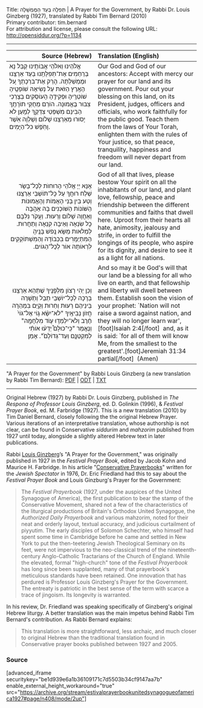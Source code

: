 <html>
<head></head>
<body>
Title: תְּפִלָּה בְּעַד הַמֶּמְשָׁלָה | A Prayer for the Government, by Rabbi Dr. Louis Ginzberg (1927), translated by Rabbi Tim Bernard (2010)<br />
Primary contributor: tim.bernard<br />
For attribution and license, please consult the following URL: <a href="http://opensiddur.org/?p=1134">http://opensiddur.org/?p=1134</a>
<p />
<hr />

<table style="margin-left: auto;margin-right: auto;" class="draggable">
<thead><tr><th id="x" style="text-align: right;">Source (Hebrew)</th><th style="text-align: left;">Translation (English)</th></tr></thead>
<tbody>
<tr><td style="vertical-align:top;" width="46%">
<div class="liturgy"><span lang="he">
אֱלֹהֵינוּ וֵאלֹהֵי אֲבוֹתֵֽינוּ
קַבֵּל נָא בְּרַחַמִים אֶת־תְּפִלָּתֵֽנוּ בְּעַד אַרְצֵֽנוּ וּמֶמְשַׁלְתָּהּ. 
הָרֵק אֶת־בּרְכָתְךָ ע֚ל הָאָֽרֶץ הַזֺּאת 
עַל נְשִׂיאָהּ שׁוֹפְטֶֽיהָ שׁוֹטְרֶֽיהָ וּפְקִידֶֽהָ הָעוֹסְקִים בְצָרְכֵי צִבּוּר בֶּאֱמוּנָה. 
הוֹרֵם מֵחֻקֵּי תוֺרָתֶֽךָ הַבִינֵם מִשְׁפְּטֵי צִדְקֶֽךָ 
לְמַֽעַן לֺא יָסוּרוּ מֵאַרְצֵֽנוּ שָׁלוֹם וְשַׁלְוָה אֺֽשֶׁר וָחֺֽפֶשׁ כּל־הַיָּמִים. 
</span></div>
</td>
 
<td width="53%"><div class="english">
Our God and God of our ancestors:
Accept with mercy our prayer for our land and its government. 
Pour out your blessing on this land, 
on its President, judges, officers and officials, who work faithfully for the public good. 
Teach them from the laws of Your Torah, enlighten them with the rules of Your justice, 
so that peace, tranquility, happiness and freedom will never depart from our land. 
</div></td>
</tr>


<tr>
<td width="46%">
<div style="text-align: right;" class="liturgy"><span lang="he">
אָנָּא יְיָ אֱלֺהֵי הָרוּחוֺת לְכָל־בָּשָׂר שְׁלַח רוּחֲךָ עַל כָּל־תּוֹשְׁבֵי אַרְצֵֽנוּ 
וְטַע בֵּין בְּנֵי הָאֻמּוֹת וְהָאֱמוּנוֹת הַשּׁוֹנוֹת הַשּׁוֹכְנִים בָּהּ 
אַהֲבָה וְאַחֲוָה שָׁלוֹם וְרֵעוּת. 
וַעֲקֺר נִלִּבָּם כָל שִׂנְאָה וְאֵיבָה קִנְאָה וְתַחֲרוּת. 
לְמַלֺּאות מַשָּׂא נֶֽפשׁ בָּנֶֽיהָ הַמִּתְיַמְְּרִים בִּכְבוֹדָהּ 
וְהַמִּשְׁתּוֹקְקִים לִרְאוֹתָהּ אוֹר לְכָל־הַגּוֹיִם.‏
</span></div>
</td>
 
<td width="53%"><div class="english">
God of all that lives, please bestow Your spirit on all the inhabitants of our land, 
and plant love, fellowship, peace and friendship 
between the different communities and faiths that dwell here. 
Uproot from their hearts all hate, animosity, jealousy and strife, 
in order to fulfill the longings of its people, who aspire for its dignity, 
and desire to see it as a light for all nations.
</div></td>
</tr>


<tr>
<td width="46%">
<div style="text-align: right;" class="liturgy"><span lang="he">
וְכֵן יְהִי רָצוֹן מִלְּפָנֶֽיךָ שֶׁתְּהֵא אַרְצֵֽנוּ בְּרָכָה לְכָל־יוֹשְׁבֵי תֵבֵל 
וְתַשְׁרֶה בֵּינֵיהֶם רֵעוּת וְחֵרוּת 
וְקַיֵּם בִּמְהֵרָה חֲזוֹן נְבִיאֶֽיךָ 
"לֹא־יִשָּׂ֨א ג֤וֹי אֶל־גּוֹי֙ חֶ֔רֶב וְלֹא־יִלְמְד֥וּ ע֖וֹד מִלְחָמָֽה" 
וְנֶאֱמַר "כִּֽי־כוּלָּם֩ יֵדְע֨וּ אוֹתִ֜י לְמִקְטַנָּ֤ם וְעַד־גְּדוֹלָם֙". 
אָמֵן׃
</span></div>
</td>
 
<td width="53%"><div class="english">
And so may it be God's will that our land be a blessing for all who live on earth, 
and that fellowship and liberty will dwell between them. 
Establish soon the vision of your prophet: 
`Nation will not raise a sword against nation, and they will no longer learn war',[foot]Isaiah 2:4[/foot]&nbsp;
and, as it is said: `for all of them will know Me, from the smallest to the greatest'.[foot]Jeremiah 31:34 partial[/foot]&nbsp;
(Amen)
</div></td>
</tr>
</tbody></table>

"A Prayer for the Government" by Rabbi Louis Ginzberg (a new translation by Rabbi Tim Bernard): <a class="pdf" href="https://opensiddur.org/wp-content/uploads/2010/08/Prayer-for-the-Government-Louis-Ginzberg-trans-Tim-Bernard.pdf">PDF</a> | <a class="download" href="https://opensiddur.org/wp-content/uploads/2010/08/Prayer-for-the-Government-Louis-Ginzberg-trans-Tim-Bernard.odt">ODT</a> | <a class="download" href="https://opensiddur.org/wp-content/uploads/2010/08/Prayer-for-the-Government-Louis-Ginzberg-trans-Tim-Bernard.txt">TXT</a>

<hr />

Original Hebrew (1927) by Rabbi Dr. Louis Ginzberg, published in <em>The Respona of Professor Louis Ginzberg</em>, ed. D. Golinkin (1996), &amp; <em>Festival Prayer Book</em>, ed. M. Farbridge (1927). This is a new translation (2010) by Tim Daniel Bernard, closely following the the original Hebrew Prayer. Various iterations of an interpretative translation, whose authorship is not clear, can be found in Conservative <em>siddurim</em> and <em>mahzorim</em> published from 1927 until today, alongside a slightly altered Hebrew text in later publications.

Rabbi <a href="http://en.wikipedia.org/wiki/Louis_Ginzberg">Louis Ginzberg</a>’s "A Prayer for the Government," was originally published in 1927 in the <em>Festival Prayer Book</em>, edited by Jacob Kohn and Maurice H. Farbridge. In his article "<a class="pdf" href="https://opensiddur.org/wp-content/uploads/2010/08/Conservative_Payerbooks_(Eric_L._Friedland,_1976).pdf">Conservative Prayerbooks</a>" written for the <em>Jewish Spectator</em> in 1976, Dr. Eric Friedland had this to say about the <em>Festival Prayer Book</em> and Louis Ginzburg's Prayer for the Government:

<blockquote>The <em>Festival Prayerbook</em> (1927, under the auspices of the United Synagogue of America), the first publication to bear the stamp of the Conservative Movement, shared not a few of the characteristics of the liturgical productions of Britain's Orthodox United Synagogue, the <em>Authorized Daily Prayerbook</em> and various mahzorim, noted for their neat and orderly layout, textual accuracy, and judicious curtailment of piyyutim. The early disciples of Solomon Schechter, who himself had spent some time in Cambridge before he came and settled in New York to put the then-teetering Jewish Theological Seminary on its feet, were not impervious to the neo-classical trend of the nineteenth-century Anglo-Catholic Tractarians of the Church of England. While the elevated, formal "high-church" tone of the <em>Festival Prayerbook</em> has long since been supplanted, many of that prayerbook's meticulous standards have been retained. One innovation that has perdured is Professor Louis Ginzberg's Prayer for the Government. The entreaty is patriotic in the best sense of the term with scarce a trace of jingoism. Its longevity is warranted.</blockquote>

In his review, Dr. Friedland was speaking specifically of Ginzberg's original Hebrew liturgy. A better translation was the main impetus behind Rabbi Tim Bernard's contribution. As Rabbi Bernard explains:

<blockquote>This translation is more straightforward, less archaic, and much closer to original Hebrew than the traditional translation found in Conservative prayer books published between 1927 and 2005.</blockquote>

<h3>Source</h3>

[advanced_iframe securitykey="be1d939e6a1b36109171c7d5503b34cf9147aa7b" enable_external_height_workaround="true" src="https://archive.org/stream/estivalprayerbookunitedsynagogueofamerica1927#page/n408/mode/2up"]
</body>
</html>